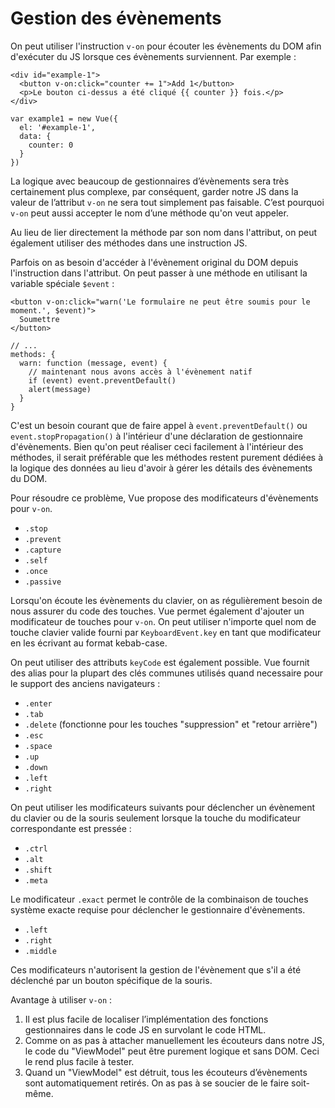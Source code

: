 # Gestion des évènements

On peut utiliser l'instruction `v-on` pour écouter les évènements du DOM afin d'exécuter du JS lorsque ces évènements surviennent.
Par exemple :

```
<div id="example-1">
  <button v-on:click="counter += 1">Add 1</button>
  <p>Le bouton ci-dessus a été cliqué {{ counter }} fois.</p>
</div>

var example1 = new Vue({
  el: '#example-1',
  data: {
    counter: 0
  }
})
```

La logique avec beaucoup de gestionnaires d’évènements sera très certainement plus complexe, par conséquent, garder notre JS dans la valeur de l’attribut `v-on` ne sera tout simplement pas faisable. C’est pourquoi `v-on` peut aussi accepter le nom d’une méthode qu'on veut appeler.

Au lieu de lier directement la méthode par son nom dans l'attribut, on peut également utiliser des méthodes dans une instruction JS.

Parfois on as besoin d'accéder à l'évènement original du DOM depuis l'instruction dans l'attribut. On peut passer à une méthode en utilisant la variable spéciale `$event` :

```
<button v-on:click="warn('Le formulaire ne peut être soumis pour le moment.', $event)">
  Soumettre
</button>

// ...
methods: {
  warn: function (message, event) {
    // maintenant nous avons accès à l'évènement natif
    if (event) event.preventDefault()
    alert(message)
  }
}
```

C'est un besoin courant que de faire appel à `event.preventDefault()` ou `event.stopPropagation()` à l'intérieur d'une déclaration de gestionnaire d'évènements. Bien qu'on peut réaliser ceci facilement à l'intérieur des méthodes, il serait préférable que les méthodes restent purement dédiées à la logique des données au lieu d'avoir à gérer les détails des évènements du DOM.

Pour résoudre ce problème, Vue propose des modificateurs d'évènements pour `v-on`.

*   `.stop`
*   `.prevent`
*   `.capture`
*   `.self`
*   `.once`
*   `.passive`

Lorsqu'on écoute les évènements du clavier, on as régulièrement besoin de nous assurer du code des touches. Vue permet également d'ajouter un modificateur de touches pour `v-on`. On peut utiliser n'importe quel nom de touche clavier valide fourni par `KeyboardEvent.key` en tant que modificateur en les écrivant au format kebab-case.

On peut utiliser des attributs `keyCode` est également possible. Vue fournit des alias pour la plupart des clés communes utilisés quand necessaire pour le support des anciens navigateurs :

*   `.enter`
*   `.tab`
*   `.delete` (fonctionne pour les touches "suppression" et "retour arrière")
*   `.esc`
*   `.space`
*   `.up`
*   `.down`
*   `.left`
*   `.right`

On peut utiliser les modificateurs suivants pour déclencher un évènement du clavier ou de la souris seulement lorsque la touche du modificateur correspondante est pressée :

*   `.ctrl`
*   `.alt`
*   `.shift`
*   `.meta`

Le modificateur `.exact` permet le contrôle de la combinaison de touches système exacte requise pour déclencher le gestionnaire d'évènements.

*   `.left`
*   `.right`
*   `.middle`

Ces modificateurs n'autorisent la gestion de l'évènement que s'il a été déclenché par un bouton spécifique de la souris.

Avantage à utiliser `v-on` :

1.  Il est plus facile de localiser l’implémentation des fonctions gestionnaires dans le code JS en survolant le code HTML.
2.  Comme on as pas à attacher manuellement les écouteurs dans notre JS, le code du "ViewModel" peut être purement logique et sans DOM. Ceci le rend plus facile à tester.
3.  Quand un "ViewModel" est détruit, tous les écouteurs d’évènements sont automatiquement retirés. On as pas à se soucier de le faire soit-même.
